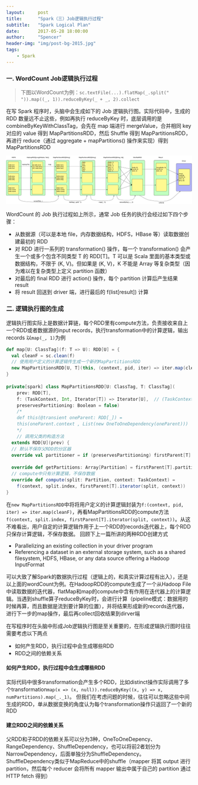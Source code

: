 ```yaml
---
layout:     post
title:      "Spark（三）Job逻辑执行过程"
subtitle:   "Spark Logical Plan"
date:       2017-05-28 18:00:00
author:     "Spencer"
header-img: "img/post-bg-2015.jpg"
tags:
    - Spark
---
```



### 一. WordCount Job逻辑执行过程
> 下图以WordCount为例：`sc.textFile(...).flatMap(_.split(" ")).map((_, 1)).reduceByKey(_ + _, 2).collect`

在写 Spark 程序时，头脑中会生成如下的 Job 逻辑执行图。实际代码中，生成的 RDD 数量远不止这些，例如再执行 reduceByKey 时，底层调用的是 combineByKeyWithClassTag，会先在 map 端进行 mergeValue，合并相同 key 对应的 value 得到 MapPartitionsRDD，然后 Shuffle 得到 MapPartitionsRDD，再进行 reduce（通过 aggregate + mapPartitions() 操作来实现）得到 MapPartitionsRDD

![wordcount.png](/img/in-post/post-js-version/wordcount.png)

WordCount 的 Job 执行过程如上所示，通常 Job 任务的执行会经过如下四个步骤：
* 从数据源（可以是本地 file，内存数据结构，HDFS，HBase 等）读取数据创建最初的 RDD
* 对 RDD 进行一系列的 transformation() 操作，每一个 transformation() 会产生一个或多个包含不同类型 T 的 RDD[T]。T 可以是 Scala 里面的基本类型或数据结构，不限于 (K, V)。但如果是 (K, V)，K 不能是 Array 等复杂类型（因为难以在复杂类型上定义 partition 函数）
* 对最后的 final RDD 进行 action() 操作，每个 partition 计算后产生结果 result
* 将 result 回送到 driver 端，进行最后的 f(list[result]) 计算


### 二. 逻辑执行图的生成
逻辑执行图实际上是数据计算链，每个RDD里有compute方法，负责接收来自上一个RDD或者数据源的input records，执行transformation中的计算逻辑，输出records
以`map(_, 1)`为例
```scala
def map[U: ClassTag](f: T => U): RDD[U] = {
  val cleanF = sc.clean(f)
  // 使用用户定义的计算逻辑传生成一个新的MapPartitionsRDD
  new MapPartitionsRDD[U, T](this, (context, pid, iter) => iter.map(cleanF))
}

private[spark] class MapPartitionsRDD[U: ClassTag, T: ClassTag](
    prev: RDD[T],
    f: (TaskContext, Int, Iterator[T]) => Iterator[U],  // (TaskContext, partition index, iterator)
    preservesPartitioning: Boolean = false)
    /*
    def this(@transient oneParent: RDD[_]) =
    this(oneParent.context , List(new OneToOneDependency(oneParent)))
    */
    // 调用父类的构造方法
  extends RDD[U](prev) {
  // 默认不保存父RDD的分区器
  override val partitioner = if (preservesPartitioning) firstParent[T].partitioner else None

  override def getPartitions: Array[Partition] = firstParent[T].partitions
  // compute中只有计算逻辑，不保存数据
  override def compute(split: Partition, context: TaskContext) =
    f(context, split.index, firstParent[T].iterator(split, context))
}
```
在`new MapPartitionsRDD`中将将用户定义的计算逻辑封装为`f:(context, pid, iter) => iter.map(cleanF)`，再看MapPartitionsRDD的compute方法`f(context, split.index, firstParent[T].iterator(split, context))`。从这不难看出，用户自定的计算逻辑作用于上一个RDD的records迭代器上，每个RDD只保存计算逻辑，不保存数据。
回顾下上一篇所讲的两种RDD创建方式
* Parallelizing an existing collection in your driver program
* Referencing a dataset in an external storage system, such as a shared filesystem, HDFS, HBase, or any data source offering a Hadoop InputFormat

可以大致了解Spark的数据执行过程（逻辑上的，和真实计算过程有出入），还是以上面的wordCount为例。在HadoopRDD的compute生成了一个从Hadoop File中读取数据的迭代器，flatMap和map的compute中含有作用在迭代器上的计算逻辑。当遇到shuffle算子reduceByKey时，会进行计算（pipeline模式：数据用的时候再算，而且数据是流到要计算的位置），并将结果形成新的records迭代器，进行下一步的map操作，最后再collect回收结果到dirver端

在写程序时在头脑中形成Job逻辑执行图是至关重要的，在形成逻辑执行图时往往需要考虑以下两点
* 如何产生RDD，执行过程中会生成哪些RDD
* RDD之间的依赖关系

#### 如何产生RDD，执行过程中会生成哪些RDD
实际代码中很多transformation会产生多个RDD，比如distinct操作实际调用了多个transformation`map(x => (x, null)).reduceByKey((x, y) => x, numPartitions).map(_._1)`。
但我们在考虑问题的时候，往往可以忽略这些中间生成的RDD，单从数据变换的角度认为每个transformation操作只返回了一个新的RDD

#### 建立RDD之间的依赖关系
父RDD和子RDD的依赖关系可以分为3种，OneToOneDepency、RangeDependency、ShuffleDependency，也可以将前2者划分为NarrowDependency，后面单独分为ShuffleDependency。
ShuffleDependency类似于MapReduce中的shuffle（mapper 将其 output 进行 partition，然后每个 reducer 会将所有 mapper 输出中属于自己的 partition 通过 HTTP fetch 得到）
